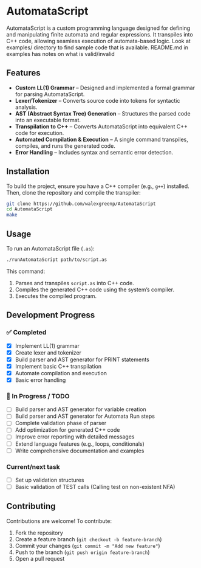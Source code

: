# AutomataScript

AutomataScript is a custom programming language designed for defining and manipulating finite automata and regular expressions. It transpiles into C++ code, allowing seamless execution of automata-based logic. Look at examples/ directory to find sample code that is available. README.md in examples has notes on what is valid/invalid

## Features
- **Custom LL(1) Grammar** – Designed and implemented a formal grammar for parsing AutomataScript.
- **Lexer/Tokenizer** – Converts source code into tokens for syntactic analysis.
- **AST (Abstract Syntax Tree) Generation** – Structures the parsed code into an executable format.
- **Transpilation to C++** – Converts AutomataScript into equivalent C++ code for execution.
- **Automated Compilation & Execution** – A single command transpiles, compiles, and runs the generated code.
- **Error Handling** – Includes syntax and semantic error detection.

## Installation

To build the project, ensure you have a C++ compiler (e.g., `g++`) installed. Then, clone the repository and compile the transpiler:

```sh
git clone https://github.com/walexgreenp/AutomataScript
cd AutomataScript
make
```

## Usage

To run an AutomataScript file (`.as`):

```sh
./runAutomataScript path/to/script.as
```

This command:
1. Parses and transpiles `script.as` into C++ code.
2. Compiles the generated C++ code using the system’s compiler.
3. Executes the compiled program.

## Development Progress

### ✅ Completed
- [x] Implement LL(1) grammar
- [x] Create lexer and tokenizer
- [x] Build parser and AST generator for PRINT statements
- [x] Implement basic C++ transpilation
- [x] Automate compilation and execution
- [x] Basic error handling

### 🔧 In Progress / TODO
- [ ] Build parser and AST generator for variable creation
- [ ] Build parser and AST generator for Automata Run steps
- [ ] Complete validation phase of parser
- [ ] Add optimization for generated C++ code
- [ ] Improve error reporting with detailed messages
- [ ] Extend language features (e.g., loops, conditionals)
- [ ] Write comprehensive documentation and examples

### Current/next task
- [ ] Set up validation structures
- [ ] Basic validation of TEST calls (Calling test on non-existent NFA)

## Contributing
Contributions are welcome! To contribute:
1. Fork the repository
2. Create a feature branch (`git checkout -b feature-branch`)
3. Commit your changes (`git commit -m "Add new feature"`)
4. Push to the branch (`git push origin feature-branch`)
5. Open a pull request
